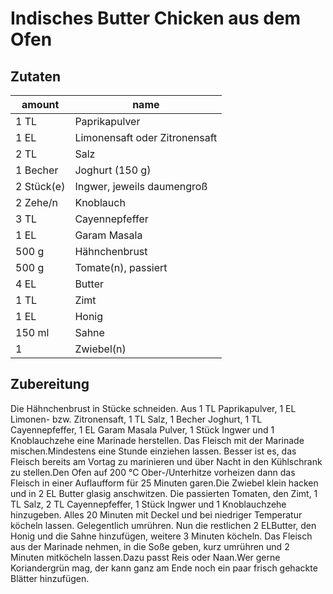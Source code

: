 <!--
categories: Asien, Braten, Geflügel, Hauptspeise, Indien
source: https://www.chefkoch.de/rezepte/2766911428603391/Indisches-Butter-Chicken-aus-dem-Ofen.html
-->

# Indisches Butter Chicken aus dem Ofen

## Zutaten

amount | name
--- | ---
1 TL | Paprikapulver
1 EL | Limonensaft oder Zitronensaft
2 TL | Salz
1 Becher | Joghurt (150 g)
2 Stück(e) | Ingwer, jeweils daumengroß
2 Zehe/n | Knoblauch
3 TL | Cayennepfeffer
1 EL | Garam Masala
500 g | Hähnchenbrust
500 g | Tomate(n), passiert
4 EL | Butter
1 TL | Zimt
1 EL | Honig
150 ml | Sahne
1  | Zwiebel(n)

## Zubereitung

Die Hähnchenbrust in Stücke schneiden. Aus 1 TL Paprikapulver, 1 EL Limonen- bzw. Zitronensaft, 1 TL Salz, 1 Becher Joghurt, 1 TL Cayennepfeffer, 1 EL Garam Masala Pulver, 1 Stück Ingwer und 1 Knoblauchzehe eine Marinade herstellen. Das Fleisch mit der Marinade mischen.Mindestens eine Stunde einziehen lassen. Besser ist es, das Fleisch bereits am Vortag zu marinieren und über Nacht in den Kühlschrank zu stellen.Den Ofen auf 200 °C Ober-/Unterhitze vorheizen dann das Fleisch in einer Auflaufform für 25 Minuten garen.Die Zwiebel klein hacken und in 2 EL Butter glasig anschwitzen. Die passierten Tomaten, den Zimt, 1 TL Salz, 2 TL Cayennepfeffer, 1 Stück Ingwer und 1 Knoblauchzehe hinzugeben. Alles 20 Minuten mit Deckel und bei niedriger Temperatur köcheln lassen. Gelegentlich umrühren. Nun die restlichen 2 ELButter, den Honig und die Sahne hinzufügen, weitere 3 Minuten köcheln. Das Fleisch aus der Marinade nehmen, in die Soße geben, kurz umrühren und 2 Minuten mitköcheln lassen.Dazu passt Reis oder Naan.Wer gerne Koriandergrün mag, der kann ganz am Ende noch ein paar frisch gehackte Blätter hinzufügen. 